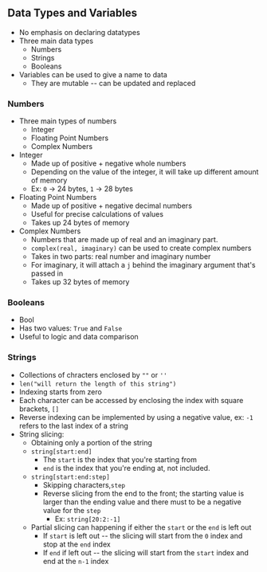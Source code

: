 ## Data Types and Variables

* No emphasis on declaring datatypes
* Three main data types 
    * Numbers 
    * Strings
    * Booleans 
* Variables can be used to give a name to data 
    * They are mutable -- can be updated and replaced 

### Numbers

* Three main types of numbers
    * Integer 
    * Floating Point Numbers 
    * Complex Numbers 
* Integer 
    * Made up of positive + negative whole numbers 
    * Depending on the value of the integer, it will take up different amount of memory
    * Ex: `0` -> 24 bytes, `1` -> 28 bytes 
* Floating Point Numbers 
    * Made up of positive + negative decimal numbers 
    * Useful for precise calculations of values 
    * Takes up 24 bytes of memory 
* Complex Numbers 
    * Numbers that are made up of real and an imaginary part. 
    * `complex(real, imaginary)` can be used to create complex numbers 
    * Takes in two parts: real number and imaginary number
    * For imaginary, it will attach a `j` behind the imaginary argument that's passed in
    * Takes up 32 bytes of memory 


### Booleans

* Bool 
* Has two values: `True` and `False`
* Useful to logic and data comparison 


### Strings
 
* Collections of chracters enclosed by `""` or `''`
* `len("will return the length of this string")`
* Indexing starts from zero 
* Each character can be accessed by enclosing the index with square brackets, `[]`
* Reverse indexing can be implemented by using a negative value, ex: `-1` refers to the last index of a string
* String slicing: 
    * Obtaining only a portion of the string
    * `string[start:end]`
        * The `start` is the index that you're starting from 
        * `end` is the index that you're ending at, not included. 
    * `string[start:end:step]`
        * Skipping characters,`step` 
        * Reverse slicing from the end to the front; the starting value is larger than the ending value and there must to be a negative value for the `step`
            * Ex: `string[20:2:-1]`
    * Partial slicing can happening if either the `start` or the `end` is left out 
        * If `start` is left out -- the slicing will start from the `0` index and stop at the `end` index
        * If `end` if left out -- the slicing will start  from the `start` index and end at the `n-1` index


